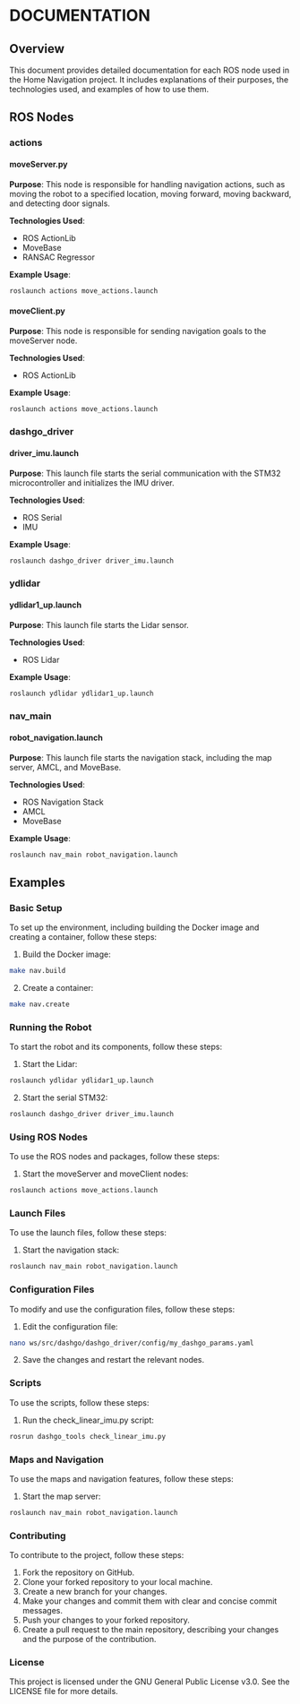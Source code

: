 # DOCUMENTATION

## Overview

This document provides detailed documentation for each ROS node used in the Home Navigation project. It includes explanations of their purposes, the technologies used, and examples of how to use them.

## ROS Nodes

### actions

#### moveServer.py

**Purpose**: This node is responsible for handling navigation actions, such as moving the robot to a specified location, moving forward, moving backward, and detecting door signals.

**Technologies Used**: 
- ROS ActionLib
- MoveBase
- RANSAC Regressor

**Example Usage**:
```bash
roslaunch actions move_actions.launch
```

#### moveClient.py

**Purpose**: This node is responsible for sending navigation goals to the moveServer node.

**Technologies Used**: 
- ROS ActionLib

**Example Usage**:
```bash
roslaunch actions move_actions.launch
```

### dashgo_driver

#### driver_imu.launch

**Purpose**: This launch file starts the serial communication with the STM32 microcontroller and initializes the IMU driver.

**Technologies Used**: 
- ROS Serial
- IMU

**Example Usage**:
```bash
roslaunch dashgo_driver driver_imu.launch
```

### ydlidar

#### ydlidar1_up.launch

**Purpose**: This launch file starts the Lidar sensor.

**Technologies Used**: 
- ROS Lidar

**Example Usage**:
```bash
roslaunch ydlidar ydlidar1_up.launch
```

### nav_main

#### robot_navigation.launch

**Purpose**: This launch file starts the navigation stack, including the map server, AMCL, and MoveBase.

**Technologies Used**: 
- ROS Navigation Stack
- AMCL
- MoveBase

**Example Usage**:
```bash
roslaunch nav_main robot_navigation.launch
```

## Examples

### Basic Setup

To set up the environment, including building the Docker image and creating a container, follow these steps:

1. Build the Docker image:
```bash
make nav.build
```

2. Create a container:
```bash
make nav.create
```

### Running the Robot

To start the robot and its components, follow these steps:

1. Start the Lidar:
```bash
roslaunch ydlidar ydlidar1_up.launch
```

2. Start the serial STM32:
```bash
roslaunch dashgo_driver driver_imu.launch
```

### Using ROS Nodes

To use the ROS nodes and packages, follow these steps:

1. Start the moveServer and moveClient nodes:
```bash
roslaunch actions move_actions.launch
```

### Launch Files

To use the launch files, follow these steps:

1. Start the navigation stack:
```bash
roslaunch nav_main robot_navigation.launch
```

### Configuration Files

To modify and use the configuration files, follow these steps:

1. Edit the configuration file:
```bash
nano ws/src/dashgo/dashgo_driver/config/my_dashgo_params.yaml
```

2. Save the changes and restart the relevant nodes.

### Scripts

To use the scripts, follow these steps:

1. Run the check_linear_imu.py script:
```bash
rosrun dashgo_tools check_linear_imu.py
```

### Maps and Navigation

To use the maps and navigation features, follow these steps:

1. Start the map server:
```bash
roslaunch nav_main robot_navigation.launch
```

### Contributing

To contribute to the project, follow these steps:

1. Fork the repository on GitHub.
2. Clone your forked repository to your local machine.
3. Create a new branch for your changes.
4. Make your changes and commit them with clear and concise commit messages.
5. Push your changes to your forked repository.
6. Create a pull request to the main repository, describing your changes and the purpose of the contribution.

### License

This project is licensed under the GNU General Public License v3.0. See the LICENSE file for more details.
